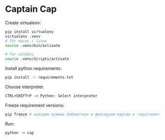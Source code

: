 # Captain Cap

Create virtualenv:

```bash
pip install virtualenv
virtualenv .venv
# for macos / linux
source .venv/bin/activate

# for windows
source .venv/Scripts/activate
```

Install python requirements:

```bash
pip install -r requirements.txt
```

Choose interpreter.

```txt
CTRL+SHIFT+P -> Python: Select interpreter
```

Freeze requirement versions:

```bash
pip freeze # находим нужные библиотеки и фиксируем версии в requirements.txt
```

Run:

```bash
python -m cap
```
